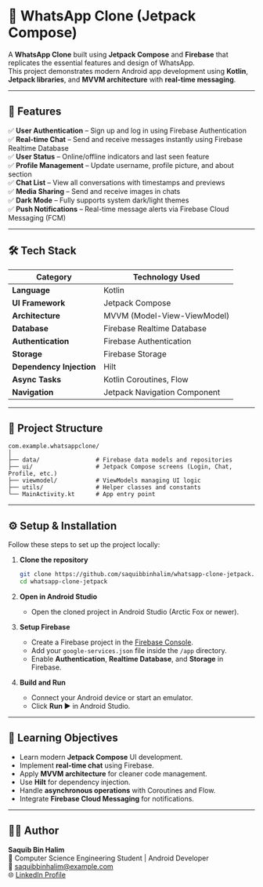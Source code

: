 # 📱 WhatsApp Clone (Jetpack Compose)

A **WhatsApp Clone** built using **Jetpack Compose** and **Firebase** that replicates the essential features and design of WhatsApp.  
This project demonstrates modern Android app development using **Kotlin**, **Jetpack libraries**, and **MVVM architecture** with **real-time messaging**.

---

## 🚀 Features

✅ **User Authentication** – Sign up and log in using Firebase Authentication  
✅ **Real-time Chat** – Send and receive messages instantly using Firebase Realtime Database  
✅ **User Status** – Online/offline indicators and last seen feature  
✅ **Profile Management** – Update username, profile picture, and about section  
✅ **Chat List** – View all conversations with timestamps and previews  
✅ **Media Sharing** – Send and receive images in chats  
✅ **Dark Mode** – Fully supports system dark/light themes  
✅ **Push Notifications** – Real-time message alerts via Firebase Cloud Messaging (FCM)

---

## 🛠️ Tech Stack

| Category | Technology Used |
|-----------|-----------------|
| **Language** | Kotlin |
| **UI Framework** | Jetpack Compose |
| **Architecture** | MVVM (Model-View-ViewModel) |
| **Database** | Firebase Realtime Database |
| **Authentication** | Firebase Authentication |
| **Storage** | Firebase Storage |
| **Dependency Injection** | Hilt |
| **Async Tasks** | Kotlin Coroutines, Flow |
| **Navigation** | Jetpack Navigation Component |

---

## 🧩 Project Structure

```
com.example.whatsappclone/
│
├── data/                # Firebase data models and repositories
├── ui/                  # Jetpack Compose screens (Login, Chat, Profile, etc.)
├── viewmodel/           # ViewModels managing UI logic
├── utils/               # Helper classes and constants
└── MainActivity.kt      # App entry point
```

---

## ⚙️ Setup & Installation

Follow these steps to set up the project locally:

1. **Clone the repository**
   ```bash
   git clone https://github.com/saquibbinhalim/whatsapp-clone-jetpack.git
   cd whatsapp-clone-jetpack
   ```

2. **Open in Android Studio**
   - Open the cloned project in Android Studio (Arctic Fox or newer).

3. **Setup Firebase**
   - Create a Firebase project in the [Firebase Console](https://console.firebase.google.com/).  
   - Add your `google-services.json` file inside the `/app` directory.  
   - Enable **Authentication**, **Realtime Database**, and **Storage** in Firebase.

4. **Build and Run**
   - Connect your Android device or start an emulator.  
   - Click **Run ▶️** in Android Studio.

---

## 🧠 Learning Objectives

- Learn modern **Jetpack Compose** UI development.  
- Implement **real-time chat** using Firebase.  
- Apply **MVVM architecture** for cleaner code management.  
- Use **Hilt** for dependency injection.  
- Handle **asynchronous operations** with Coroutines and Flow.  
- Integrate **Firebase Cloud Messaging** for notifications.

---

## 🧑‍💻 Author

**Saquib Bin Halim**  
💼 Computer Science Engineering Student | Android Developer  
📧 [saquibbinhalim@example.com](mailto:saquibbinhalim@example.com)  
🌐 [LinkedIn Profile](https://linkedin.com/in/saquibbinhalim)
